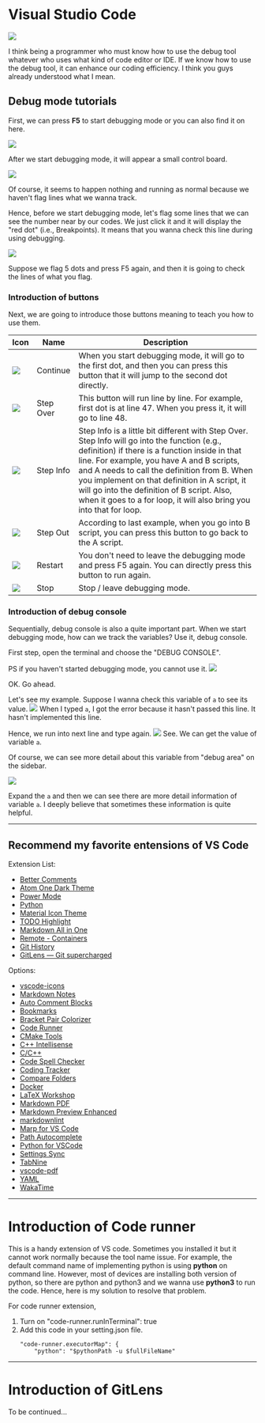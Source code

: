 # Visual Studio Code 
[![](https://img.shields.io/badge/Author-Chieh-blue)](./) 

I think being a programmer who must know how to use the debug tool whatever who uses what kind of code editor or IDE.  If we know how to use the debug tool, it can enhance our coding efficiency. I think you guys already understood what I mean.  

## Debug mode tutorials

First, we can press **F5** to start debugging mode or you can also find it on here.

![](assets/f5.png)

After we start debugging mode, it will appear a small control board.

![](assets/control-board.png)

Of course, it seems to happen nothing and running as normal because we haven't flag lines what we wanna track.

Hence, before we start debugging mode, let's flag some lines that we can see the number near by our codes. We just click it and it will display the "red dot" (i.e., Breakpoints). It means that you wanna check this line during using debugging.

![](assets/red-dot.png)

Suppose we flag 5 dots and press F5 again, and then it is going to check the lines of what you flag.

### Introduction of buttons

Next, we are going to introduce those buttons meaning to teach you how to use them.

| Icon | Name | Description     |
| ---- | ---- | ---- |
|  ![](assets/cb1.png)    | Continue | When you start debugging mode, it will go to the first dot, and then you can press this button that it will jump to the second dot directly.   |
|  ![](assets/cb2.png)    | Step Over | This button will run line by line. For example, first dot is at line 47. When you press it, it will go to line 48.    |
|  ![](assets/cb3.png)    | Step Info | Step Info is a little bit different with Step Over. Step Info will go into the function (e.g., definition) if there is a function inside in that line. For example, you have A and B scripts, and A needs to call the definition from B. When you implement on that definition in A script, it will go into the definition of B script. Also, when it goes to a for loop, it will also bring you into that for loop.  |
|  ![](assets/cb4.png)    | Step Out | According to last example, when you go into B script, you can press this button to go back to the A script.  |
|  ![](assets/cb5.png)    | Restart | You don't need to leave the debugging mode and press F5 again. You can directly press this button to run again.     |
|  ![](assets/cb6.png)    | Stop | Stop / leave debugging mode.     |

### Introduction of debug console

Sequentially, debug console is also a quite important part. When we start debugging mode, how can we track the variables? Use it, debug console.

First step, open the terminal and choose the "DEBUG CONSOLE".

PS if you haven't started debugging mode, you cannot use it.
![](assets/console.png)

OK. Go ahead. 

Let's see my example.
Suppose I wanna check this variable of `a` to see its value. 
![](assets/a1.png)
When I typed `a`, I got the error because it hasn't passed this line. It hasn't implemented this line.

Hence, we run into next line and type again.
![](assets/a2.png)
See. We can get the value of variable `a`.

Of course, we can see more detail about this variable from "debug area" on the sidebar.

![](assets/sidebar.png)

Expand the `a` and then we can see there are more detail information of variable `a`. I deeply believe that sometimes these information is quite helpful.

---

## Recommend my favorite entensions of VS Code


Extension List:

- [Better Comments](https://marketplace.visualstudio.com/items?itemName=aaron-bond.better-comments)
- [Atom One Dark Theme](https://marketplace.visualstudio.com/items?itemName=akamud.vscode-theme-onedark)
- [Power Mode](https://marketplace.visualstudio.com/items?itemName=hoovercj.vscode-power-mode)
- [Python](https://marketplace.visualstudio.com/items?itemName=ms-python.python)
- [Material Icon Theme](https://marketplace.visualstudio.com/items?itemName=PKief.material-icon-theme)
- [TODO Highlight](https://marketplace.visualstudio.com/items?itemName=wayou.vscode-todo-highlight)
- [Markdown All in One](https://marketplace.visualstudio.com/items?itemName=yzhang.markdown-all-in-one)
- [Remote - Containers](https://marketplace.visualstudio.com/items?itemName=ms-vscode-remote.remote-containers)
- [Git History](https://marketplace.visualstudio.com/items?itemName=donjayamanne.githistory)
- [GitLens — Git supercharged](https://marketplace.visualstudio.com/items?itemName=eamodio.gitlens)

Options:

- [vscode-icons](https://marketplace.visualstudio.com/items?itemName=vscode-icons-team.vscode-icons)
- [Markdown Notes](https://marketplace.visualstudio.com/items?itemName=kortina.vscode-markdown-notes&ssr=false#overview)
- [Auto Comment Blocks](https://marketplace.visualstudio.com/items?itemName=kevinkyang.auto-comment-blocks)
- [Bookmarks](https://marketplace.visualstudio.com/items?itemName=alefragnani.Bookmarks)
- [Bracket Pair Colorizer](https://marketplace.visualstudio.com/items?itemName=CoenraadS.bracket-pair-colorizer)
- [Code Runner](https://marketplace.visualstudio.com/items?itemName=formulahendry.code-runner)
- [CMake Tools](https://marketplace.visualstudio.com/items?itemName=ms-vscode.cmake-tools)
- [C++ Intellisense](https://marketplace.visualstudio.com/items?itemName=austin.code-gnu-global)
- [C/C++](https://marketplace.visualstudio.com/items?itemName=ms-vscode.cpptools)
- [Code Spell Checker](https://marketplace.visualstudio.com/items?itemName=streetsidesoftware.code-spell-checker)
- [Coding Tracker](https://marketplace.visualstudio.com/items?itemName=hangxingliu.vscode-coding-tracker)
- [Compare Folders](https://marketplace.visualstudio.com/items?itemName=moshfeu.compare-folders)
- [Docker](https://marketplace.visualstudio.com/items?itemName=ms-azuretools.vscode-docker)
- [LaTeX Workshop](https://marketplace.visualstudio.com/items?itemName=James-Yu.latex-workshop)
- [Markdown PDF](https://marketplace.visualstudio.com/items?itemName=yzane.markdown-pdf)
- [Markdown Preview Enhanced](https://marketplace.visualstudio.com/items?itemName=shd101wyy.markdown-preview-enhanced)
- [markdownlint](https://marketplace.visualstudio.com/items?itemName=DavidAnson.vscode-markdownlint)
- [Marp for VS Code](https://marketplace.visualstudio.com/items?itemName=marp-team.marp-vscode)
- [Path Autocomplete](https://marketplace.visualstudio.com/items?itemName=ionutvmi.path-autocomplete)
- [Python for VSCode](https://marketplace.visualstudio.com/items?itemName=tht13.python)
- [Settings Sync](https://marketplace.visualstudio.com/items?itemName=Shan.code-settings-sync)
- [TabNine](https://marketplace.visualstudio.com/items?itemName=TabNine.tabnine-vscode)
- [vscode-pdf](https://marketplace.visualstudio.com/items?itemName=tomoki1207.pdf)
- [YAML](https://marketplace.visualstudio.com/items?itemName=redhat.vscode-yaml)
- [WakaTime](https://marketplace.visualstudio.com/items?itemName=WakaTime.vscode-wakatime)

---
# Introduction of Code runner

This is a handy extension of VS code. Sometimes you installed it but it cannot work normally because the tool name issue. For example, the default command name of implementing python is using **python** on command line. However, most of devices are installing both version of python, so there are python and python3 and we wanna use **python3** to run the code. Hence, here is my solution to resolve that problem. 

For code runner extension,

1. Turn on "code-runner.runInTerminal": true
2. Add this code in your setting.json file.
	```
    "code-runner.executorMap": {
        "python": "$pythonPath -u $fullFileName"
	```

---
# Introduction of GitLens

To be continued...

